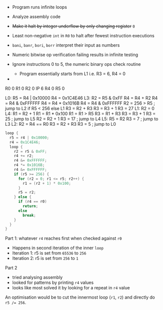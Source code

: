 * Program runs infinite loops
* Analyze assembly code
* ~~Make it halt by integer underflow by only changing register~~ `0`
* Least non-negative `int` in `R0` to halt after fewest instruction executions
* `bani`, `banr`, `bori`, `borr` interpret their input as numbers
* Numeric bitwise op verification failing results in infinite testing


* Ignore instructions 0 to 5, the numeric binary ops check routine
  - Program essentially starts from L1 i.e. R3 = 6, R4 = 0
* 

R0 0
R1 0
R2 0
IP 6
R4 0
R5 0

L0:
    R5 = R4 | 0x10000
    R4 = 0x1C4E46
L3:
    R2 = R5 & 0xFF
    R4 = R4 + R2
    R4 = R4 & 0xFFFFFF
    R4 = R4 * 0x1016B
    R4 = R4 & 0xFFFFFF
    R2 = 256 > R5         ; jump to L2 if R5 < 256 else L1
    R3 = R2 + R3
    R3 = R3 + 1
    R3 = 27
L1:
    R2 = 0
L4:
    R1 = R2 + 1
    R1 = R1 * 0x100
    R1 = R1 > R5
    R3 = R1 + R3
    R3 = R3 + 1
    R3 = 25               ; jump to L5
    R2 = R2 + 1
    R3 = 17               ; jump to L4
L5:
    R5 = R2
    R3 = 7                ; jump to L3
L2:
    R2 = R4 == R0
    R3 = R2 + R3
    R3 = 5                ; jump to L0

``` c
loop {
  r5 = r4 | 0x10000;
  r4 = 0x1C4E46;
  loop {
    r2 = r5 & 0xFF;
    r4 += r2;
    r4 &= 0xFFFFFF;
    r4 *= 0x1016B;
    r4 &= 0xFFFFFF;
    if (r5 >= 256) {
      for (r2 = 0; r1 <= r5; r2++) {
        r1 = (r2 + 1) * 0x100;
      }
      r5 = r2;
    } else {
      if (r4 == r0)
        return;
      else
        break;
    }
  }
}
```

Part 1: whatever `r4` reaches first when checked against `r0`
  - Happens in second iteration of the inner `loop`
  - Iteration 1: r5 is set from `65536` to `256`
  - Iteration 2: r5 is set from `256` to `1`

Part 2
  - tried analysing assembly
  - looked for patterns by printing `r4` values
  - looks like most solved it by looking for a repeat in `r4` value

An optimisation would be to cut the innermost loop (`r1`, `r2`) and directly do `r5 /= 256`.

